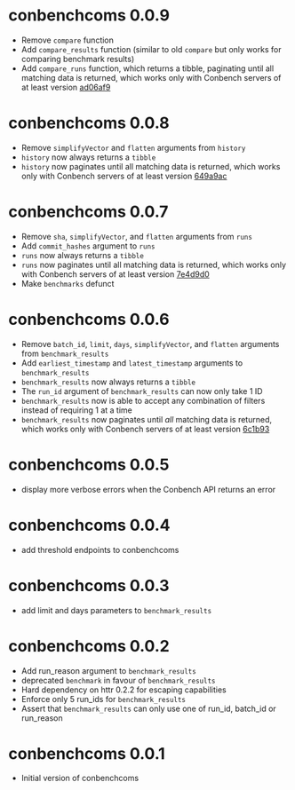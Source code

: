 # conbenchcoms 0.0.9
* Remove `compare` function
* Add `compare_results` function (similar to old `compare` but only works for comparing benchmark results)
* Add `compare_runs` function, which returns a tibble, paginating until all matching data is returned, which works only with Conbench servers of at least version [ad06af9](https://github.com/conbench/conbench/commit/ad06af9)

# conbenchcoms 0.0.8
* Remove `simplifyVector` and `flatten` arguments from `history`
* `history` now always returns a `tibble`
* `history` now paginates until all matching data is returned, which works only with Conbench servers of at least version [649a9ac](https://github.com/conbench/conbench/commit/649a9ac)

# conbenchcoms 0.0.7
* Remove `sha`, `simplifyVector`, and `flatten` arguments from `runs`
* Add `commit_hashes` argument to `runs`
* `runs` now always returns a `tibble`
* `runs` now paginates until all matching data is returned, which works only with Conbench servers of at least version [7e4d9d0](https://github.com/conbench/conbench/commit/7e4d9d0)
* Make `benchmarks` defunct

# conbenchcoms 0.0.6
* Remove `batch_id`, `limit`, `days`, `simplifyVector`, and `flatten` arguments from `benchmark_results`
* Add `earliest_timestamp` and `latest_timestamp` arguments to `benchmark_results`
* `benchmark_results` now always returns a `tibble`
* The `run_id` argument of `benchmark_results` can now only take 1 ID
* `benchmark_results` now is able to accept any combination of filters instead of requiring 1 at a time
* `benchmark_results` now paginates until *all* matching data is returned, which works only with Conbench servers of at least version [6c1b93](https://github.com/conbench/conbench/commit/6c1b93)

# conbenchcoms 0.0.5
* display more verbose errors when the Conbench API returns an error

# conbenchcoms 0.0.4
* add threshold endpoints to conbenchcoms

# conbenchcoms 0.0.3
* add limit and days parameters to `benchmark_results`

# conbenchcoms 0.0.2

* Add run_reason argument to `benchmark_results`
* deprecated `benchmark` in favour of `benchmark_results`
* Hard dependency on httr 0.2.2 for escaping capabilities
* Enforce only 5 run_ids for `benchmark_results`
* Assert that `benchmark_results` can only use one of run_id, batch_id or run_reason

# conbenchcoms 0.0.1

* Initial version of conbenchcoms
